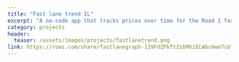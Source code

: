 ```yaml
---
title: "Fast lane trend IL"
excerpt: "A no-code app that tracks prices over time for the Road 1 fast lane in Israel"
category: projects
header:
  teaser: /assets/images/projects/fastlanetrend.png
link: https://rows.com/share/fastlanegraph-139FdZPkTtZsbMViECA6cHwm7sbTIxUGMhjtbBRYlZ16/6d281e9e-efdd-45c2-b413-2457fc5ce6e1#price-chart
---
```

